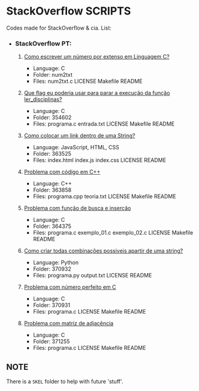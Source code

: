 # StackOverflow SCRIPTS

Codes made for StackOverflow &amp; cia. List:

- ### StackOverflow PT:

    1. [Como escrever um número por extenso em Linguagem C?][1]
        - Language: C
        - Folder: num2txt
        - Files: num2txt.c LICENSE Makefile README
        
    2. [Que flag eu poderia usar para parar a execução da função ler_disciplinas?][2]
        - Language: C
        - Folder: 354602
        - Files: programa.c entrada.txt LICENSE Makefile README
        
	3. [Como colocar um link dentro de uma String?][3]
		- Language: JavaScript, HTML, CSS
		- Folder: 363525
		- Files: index.html index.js index.css LICENSE README
		
	4. [Problema com código em C++][4]
		- Language: C++
        - Folder: 363858
        - Files: programa.cpp teoria.txt LICENSE Makefile README
		
	5. [Problema com função de busca e inserção][5]
		- Language: C
        - Folder: 364375
        - Files: programa.c exemplo_01.c exemplo_02.c LICENSE Makefile README
        
    6. [Como criar todas combinações possiveis apartir de uma string?][6]
		- Language: Python
        - Folder: 370932
        - Files: programa.py output.txt LICENSE README
        
    7. [Problema com número perfeito em C][7]
        - Language: C
        - Folder: 370931
        - Files: programa.c LICENSE Makefile README
        
    8. [Problema com matriz de adjacência][8]
        - Language: C
        - Folder: 371255
        - Files: programa.c LICENSE Makefile README


## NOTE

There is a `SKEL` folder to help with future 'stuff'.

[1]:https://pt.stackoverflow.com/questions/152029/
[2]:https://pt.stackoverflow.com/questions/354602/
[3]:https://pt.stackoverflow.com/questions/363525/
[4]:https://pt.stackoverflow.com/questions/363525/
[5]:https://pt.stackoverflow.com/questions/364375/
[6]:https://pt.stackoverflow.com/questions/370932/
[7]:https://pt.stackoverflow.com/questions/370931/
[8]:https://pt.stackoverflow.com/questions/371255/

